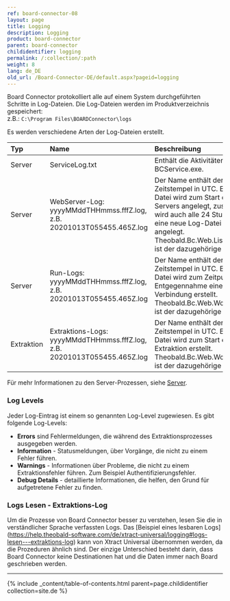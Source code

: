 ```yaml
---
ref: board-connector-08
layout: page
title: Logging
description: Logging
product: board-connector
parent: board-connector
childidentifier: logging
permalink: /:collection/:path
weight: 8
lang: de_DE
old_url: /Board-Connector-DE/default.aspx?pageid=logging
---
```


Board Connector protokolliert alle auf einem System durchgeführten Schritte in Log-Dateien. 
Die Log-Dateien werden im Produktverzeichnis gespeichert:<br>
z.B.: `C:\Program Files\BOARDConnector\logs`

Es werden verschiedene Arten der Log-Dateien erstellt.


|Typ | Name | Beschreibung | Pfad zum Ablageort |
|:------ | :------ |:--- | :--- |
|Server| ServiceLog.txt | Enthält die Aktivitäten von BCService.exe.| `C:ProgramFiles\Board Connector\logs` |
|Server| WebServer-Log: yyyyMMddTHHmmss.fffZ.log, z.B. 20201013T055455.465Z.log  | Der Name enthält den Zeitstempel in UTC. Eine neue Datei wird zum Start des Servers angelegt, zusätzlich wird auch alle 24 Stunden eine neue Log-Datei angelegt. Theobald.Bc.Web.Listener.exe ist der dazugehörige Prozess.| `C:ProgramFiles\Board Connector\logs\servers\web\listener` |
|Server| Run-Logs: yyyyMMddTHHmmss.fffZ.log, z.B. 20201013T055455.465Z.log  | Der Name enthält den Zeitstempel in UTC. Eine neue Datei wird zum Zeitpunkt der Entgegennahme einer TCP-Verbindung erstellt. Theobald.Bc.Web.Worker.exe ist der dazugehörige Prozess.| `C:ProgramFiles\Board Connector\logs\servers\web\worker` |  
|Extraktion| Extraktions-Logs: yyyyMMddTHHmmss.fffZ.log, z.B. 20201013T055455.465Z.log | Der Name enthält den Zeitstempel in UTC. Eine neue Datei wird zum Start einer Extraktion erstellt. Theobald.Bc.Web.Worker.exe ist der dazugehörige Prozess. | `C:\Program Files\BOARDConnector\logs\extractions\[Name_der_Extaktion]`|

Für mehr Informationen zu den Server-Prozessen, siehe [Server](./server).

### Log Levels
Jeder Log-Eintrag ist einem so genannten Log-Level zugewiesen. Es gibt folgende Log-Levels:

- **Errors** sind Fehlermeldungen, die während des Extraktionsprozesses ausgegeben werden.
- **Information** - Statusmeldungen, über Vorgänge, die nicht zu einem Fehler führen.
- **Warnings** - Informationen über Probleme, die nicht zu einem Extraktionsfehler führen. Zum Beispiel Authentifizierungsfehler.
- **Debug Details** - detaillierte Informationen, die helfen, den Grund für aufgetretene Fehler zu finden.

### Logs Lesen - Extraktions-Log

Um die Prozesse von Board Connector besser zu verstehen, lesen Sie die in verständlicher Sprache verfassten Logs.
Das [Beispiel eines lesbaren Logs] (https://help.theobald-software.com/de/xtract-universal/logging#logs-lesen---extraktions-log) kann von Xtract Universal übernommen werden, da die Prozeduren ähnlich sind. 
Der einzige Unterschied besteht darin, dass Board Connector keine Destinationen hat und die Daten immer nach Board geschrieben werden. 

****
{% include _content/table-of-contents.html parent=page.childidentifier collection=site.de %}